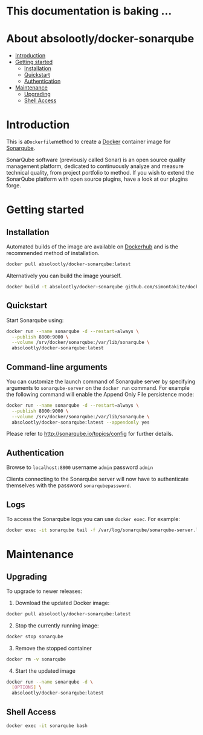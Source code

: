 # This documentation is baking ...

# About absolootly/docker-sonarqube

- [Introduction](#introduction)
- [Getting started](#getting-started)
  - [Installation](#installation)
  - [Quickstart](#quickstart)
  - [Authentication](#authentication)
- [Maintenance](#maintenance)
  - [Upgrading](#upgrading)
  - [Shell Access](#shell-access)

# Introduction

This is a`Dockerfile`method to create a [Docker](https://www.docker.com/) container image for [Sonarqube](http://sonarqube.org/).

SonarQube software (previously called Sonar) is an open source quality management platform, dedicated to continuously analyze and measure technical quality, from project portfolio to method. If you wish to extend the SonarQube platform with open source plugins, have a look at our plugins forge.

# Getting started

## Installation

Automated builds of the image are available on [Dockerhub](https://hub.docker.com/r/absolootly/docker-sonarqube) and is the recommended method of installation.

```bash
docker pull absolootly/docker-sonarqube:latest
```

Alternatively you can build the image yourself.

```bash
docker build -t absolootly/docker-sonarqube github.com/simontakite/docker-sonarqube
```

## Quickstart

Start Sonarqube using:

```bash
docker run --name sonarqube -d --restart=always \
  --publish 8800:9000 \
  --volume /srv/docker/sonarqube:/var/lib/sonarqube \
  absolootly/docker-sonarqube:latest
```

## Command-line arguments

You can customize the launch command of Sonarqube server by specifying arguments to `sonarqube-server` on the `docker run` command. For example the following command will enable the Append Only File persistence mode:

```bash
docker run --name sonarqube -d --restart=always \
  --publish 8800:9000 \
  --volume /srv/docker/sonarqube:/var/lib/sonarqube \
  absolootly/docker-sonarqube:latest --appendonly yes
```

Please refer to http://sonarqube.io/topics/config for further details.

## Authentication

Browse to `localhost:8800` username `admin` password `admin`

Clients connecting to the Sonarqube server will now have to authenticate themselves with the password `sonarqubepassword`.


## Logs

To access the Sonarqube logs you can use `docker exec`. For example:

```bash
docker exec -it sonarqube tail -f /var/log/sonarqube/sonarqube-server.log
```

# Maintenance

## Upgrading

To upgrade to newer releases:

  1. Download the updated Docker image:

  ```bash
  docker pull absolootly/docker-sonarqube:latest
  ```

  2. Stop the currently running image:

  ```bash
  docker stop sonarqube
  ```

  3. Remove the stopped container

  ```bash
  docker rm -v sonarqube
  ```

  4. Start the updated image

  ```bash
  docker run --name sonarqube -d \
    [OPTIONS] \
    absolootly/docker-sonarqube:latest
  ```

## Shell Access

```bash
docker exec -it sonarqube bash
```
